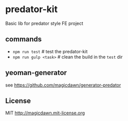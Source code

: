 # predator-kit
Basic lib for predator style FE project

## commands
- `npm run test` # test the predator-kit
- `npm run gulp <task>` # clean the  build in the `test` dir

## yeoman-generator
see https://github.com/magicdawn/generator-predator

## License
MIT http://magicdawn.mit-license.org